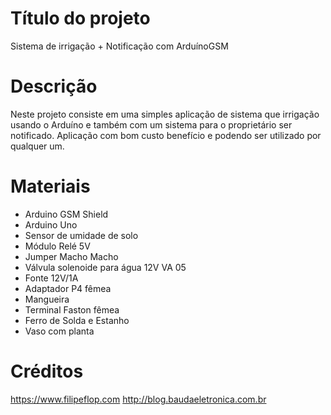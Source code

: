 # Título do projeto
Sistema de irrigação + Notificação com ArduínoGSM
# Descrição
Neste projeto consiste em uma simples aplicação de sistema que irrigação usando o Arduíno e também com um sistema para o 
proprietário ser notificado. Aplicação com bom custo benefício e podendo ser utilizado por qualquer um.
# Materiais
- Arduino GSM Shield
- Arduino Uno
- Sensor de umidade de solo
- Módulo Relé 5V
- Jumper Macho Macho
- Válvula solenoide para água 12V VA 05
- Fonte 12V/1A
- Adaptador P4 fêmea
- Mangueira
- Terminal Faston fêmea 
- Ferro de Solda e Estanho 
- Vaso com planta
# Créditos 
https://www.filipeflop.com
http://blog.baudaeletronica.com.br
